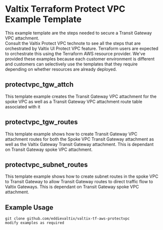 # Valtix Terraform Protect VPC Example Template
This example template are the steps needed to secure a Transit Gateway VPC attachment.  
Consult the Valtix Protect VPC technote to see all the steps that are orchestrated by Valtix UI Protect VPC feature.  Terraform users are expected to orchestrate this using the Terraform AWS resource provider.
We've provided these examples because each customer environment is different and customers can selectively use the templates that they require depending on whether resources are already deployed.

## protectvpc_tgw_attch
This template example creates the Transit Gateway VPC attachment for the spoke VPC as well as a Transit Gateway VPC attachment route table associated with it

## protectvpc_tgw_routes
This template example shows how to create Transit Gateway VPC attachment routes for both the Spoke VPC Transit Gateway attachment as well as the Valtix Gateway Transit Gateway attachment.  This is dependant on Transit Gateway spoke VPC attachment.

## protectvpc_subnet_routes
This template example shows how to create subnet routes in the spoke VPC to Transit Gateway to allow Transit Gateway routes to direct traffic flow to Valtix Gateways.  This is dependant on Transit Gateway spoke VPC attachment.

## Example Usage
```hcl
git clone github.com/eddievaltix/valtix-tf-aws-protectvpc
modify examples as required
```